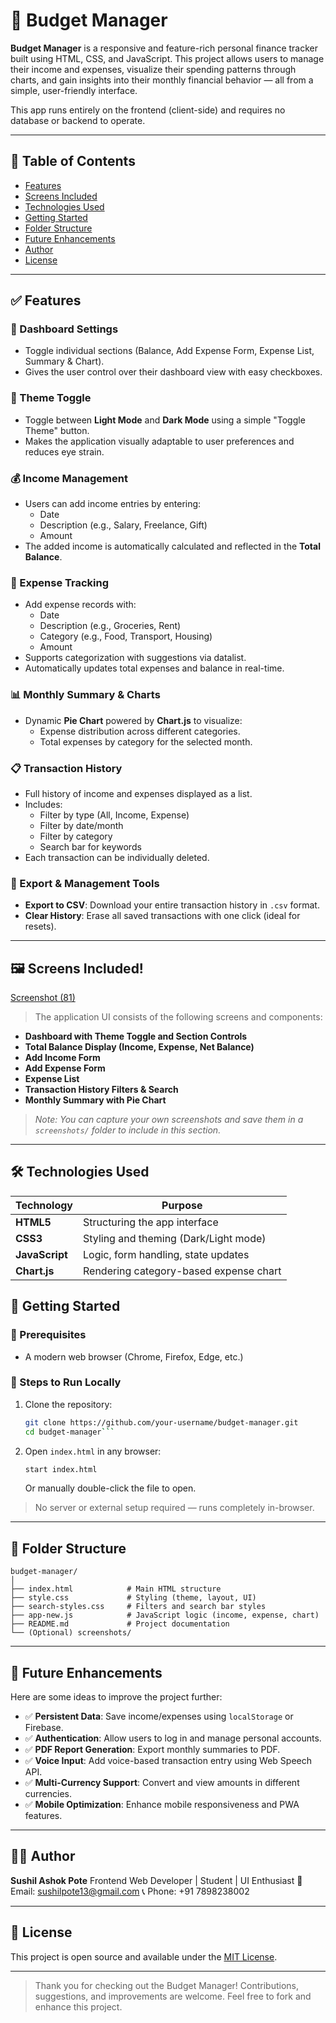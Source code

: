 # 💸 Budget Manager

**Budget Manager** is a responsive and feature-rich personal finance tracker built using HTML, CSS, and JavaScript. This project allows users to manage their income and expenses, visualize their spending patterns through charts, and gain insights into their monthly financial behavior — all from a simple, user-friendly interface.

This app runs entirely on the frontend (client-side) and requires no database or backend to operate.

---

## 📌 Table of Contents

- [Features](#features)
- [Screens Included](#screens-included)
- [Technologies Used](#technologies-used)
- [Getting Started](#getting-started)
- [Folder Structure](#folder-structure)
- [Future Enhancements](#future-enhancements)
- [Author](#author)
- [License](#license)

---

## ✅ Features

### 🔧 Dashboard Settings
- Toggle individual sections (Balance, Add Expense Form, Expense List, Summary & Chart).
- Gives the user control over their dashboard view with easy checkboxes.

### 🌙 Theme Toggle
- Toggle between **Light Mode** and **Dark Mode** using a simple "Toggle Theme" button.
- Makes the application visually adaptable to user preferences and reduces eye strain.

### 💰 Income Management
- Users can add income entries by entering:
  - Date
  - Description (e.g., Salary, Freelance, Gift)
  - Amount
- The added income is automatically calculated and reflected in the **Total Balance**.

### 💸 Expense Tracking
- Add expense records with:
  - Date
  - Description (e.g., Groceries, Rent)
  - Category (e.g., Food, Transport, Housing)
  - Amount
- Supports categorization with suggestions via datalist.
- Automatically updates total expenses and balance in real-time.

### 📊 Monthly Summary & Charts
- Dynamic **Pie Chart** powered by **Chart.js** to visualize:
  - Expense distribution across different categories.
  - Total expenses by category for the selected month.

### 📋 Transaction History
- Full history of income and expenses displayed as a list.
- Includes:
  - Filter by type (All, Income, Expense)
  - Filter by date/month
  - Filter by category
  - Search bar for keywords
- Each transaction can be individually deleted.

### 📎 Export & Management Tools
- **Export to CSV**: Download your entire transaction history in `.csv` format.
- **Clear History**: Erase all saved transactions with one click (ideal for resets).

---

## 🖼️ Screens Included!

[Screenshot (81)](https://github.com/user-attachments/assets/cc78a79f-399e-4787-b919-fe461c5ea8b6)

> The application UI consists of the following screens and components:

- **Dashboard with Theme Toggle and Section Controls**
- **Total Balance Display (Income, Expense, Net Balance)**
- **Add Income Form**
- **Add Expense Form**
- **Expense List**
- **Transaction History Filters & Search**
- **Monthly Summary with Pie Chart**

> *Note: You can capture your own screenshots and save them in a `screenshots/` folder to include in this section.*

---

## 🛠 Technologies Used

| Technology   | Purpose                                  |
|--------------|-------------------------------------------|
| **HTML5**     | Structuring the app interface             |
| **CSS3**      | Styling and theming (Dark/Light mode)     |
| **JavaScript**| Logic, form handling, state updates       |
| **Chart.js**  | Rendering category-based expense chart    |

## 🚀 Getting Started

### 📁 Prerequisites
- A modern web browser (Chrome, Firefox, Edge, etc.)

### 🔧 Steps to Run Locally

1. Clone the repository:
   ```bash
   git clone https://github.com/your-username/budget-manager.git
   cd budget-manager```

2. Open `index.html` in any browser:

   ```bash
   start index.html
   ```

   Or manually double-click the file to open.

> No server or external setup required — runs completely in-browser.

---

## 📂 Folder Structure

```
budget-manager/
│
├── index.html            # Main HTML structure
├── style.css             # Styling (theme, layout, UI)
├── search-styles.css     # Filters and search bar styles
├── app-new.js            # JavaScript logic (income, expense, chart)
├── README.md             # Project documentation
└── (Optional) screenshots/
```

---

## 🌟 Future Enhancements

Here are some ideas to improve the project further:

* ✅ **Persistent Data**: Save income/expenses using `localStorage` or Firebase.
* ✅ **Authentication**: Allow users to log in and manage personal accounts.
* ✅ **PDF Report Generation**: Export monthly summaries to PDF.
* ✅ **Voice Input**: Add voice-based transaction entry using Web Speech API.
* ✅ **Multi-Currency Support**: Convert and view amounts in different currencies.
* ✅ **Mobile Optimization**: Enhance mobile responsiveness and PWA features.

---

## 👨‍💻 Author

**Sushil Ashok Pote**
Frontend Web Developer | Student | UI Enthusiast
📧 Email: [sushilpote13@gmail.com](mailto:sushilpote13@gmail.com)
📞 Phone: +91 7898238002

---

## 📄 License

This project is open source and available under the [MIT License](LICENSE).

---

> Thank you for checking out the Budget Manager! Contributions, suggestions, and improvements are welcome. Feel free to fork and enhance this project.

```
